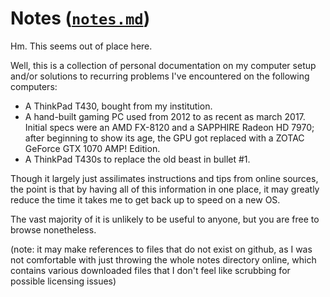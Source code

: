# Notes ([`notes.md`](notes.md))

Hm. This seems out of place here.

Well, this is a collection of personal documentation on my computer setup
and/or solutions to recurring problems I've encountered on the
following computers:

* A ThinkPad T430, bought from my institution.
* A hand-built gaming PC used from 2012 to as recent as march 2017.
  Initial specs were an AMD FX-8120 and a SAPPHIRE Radeon HD 7970;
  after beginning to show its age, the GPU got replaced with a
  ZOTAC GeForce GTX 1070 AMP! Edition.
* A ThinkPad T430s to replace the old beast in bullet #1.

Though it largely just assilimates instructions and tips from online sources,
the point is that by having all of this information in one place, it may
greatly reduce the time it takes me to get back up to speed on a new OS.

The vast majority of it is unlikely to be useful to anyone,
but you are free to browse nonetheless.

(note: it may make references to files that do not exist on github,
as I was not comfortable with just throwing the whole notes directory online,
which contains various downloaded files that I don't feel like scrubbing for
possible licensing issues)
